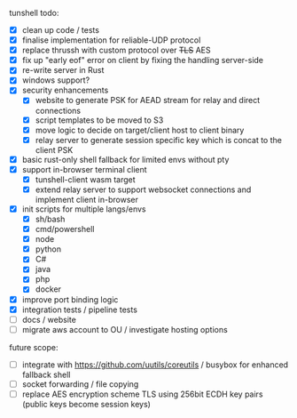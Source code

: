 tunshell todo:

 - [x] clean up code / tests 
 - [x] finalise implementation for reliable-UDP protocol
 - [x] replace thrussh with custom protocol over ~~TLS~~ AES
 - [x] fix up "early eof" error on client by fixing the handling server-side
 - [x] re-write server in Rust
 - [x] windows support?
 - [x] security enhancements
    - [x] website to generate PSK for AEAD stream for relay and direct connections
    - [x] script templates to be moved to S3
    - [x] move logic to decide on target/client host to client binary
    - [x] relay server to generate session specific key which is concat to the client PSK
 - [x] basic rust-only shell fallback for limited envs without pty 
 - [x] support in-browser terminal client
    - [x] tunshell-client wasm target
    - [x] extend relay server to support websocket connections and implement client in-browser
 - [x] init scripts for multiple langs/envs
    - [x] sh/bash
    - [x] cmd/powershell
    - [x] node
    - [x] python
    - [x] C#
    - [x] java
    - [x] php
    - [x] docker
 - [x] improve port binding logic
 - [x] integration tests / pipeline tests
 - [ ] docs / website
 - [ ] migrate aws account to OU / investigate hosting options

future scope:

 - [ ] integrate with https://github.com/uutils/coreutils / busybox for enhanced fallback shell
 - [ ] socket forwarding / file copying
 - [ ] replace AES encryption scheme TLS using 256bit ECDH key pairs (public keys become session keys)